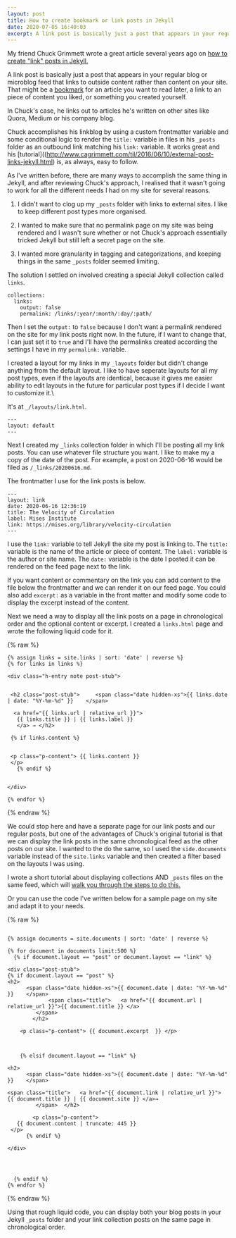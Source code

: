 ```yaml
---
layout: post
title: How to create bookmark or link posts in Jekyll
date: 2020-07-05 16:40:03
excerpt: A link post is basically just a post that appears in your regular blog or microblog feed that links to outside content rather than content on your site. That might be a bookmark for an article you want to read later, a link to an piece of content you liked, or something you created yourself.
---
```


My friend Chuck Grimmett wrote a great article several years ago on [how to create "link" posts in Jekyll.](http://www.cagrimmett.com/til/2016/06/10/external-post-links-jekyll.html)

A link post is basically just a post that appears in your regular blog or microblog feed that links to outside content rather than content on your site. That might be a [bookmark](https://indieweb.org/bookmark) for an article you want to read later, a link to an piece of content you liked, or something you created yourself.

In Chuck's case, he links out to articles he's written on other sites like Quora, Medium or his company blog.

Chuck accomplishes his linkblog by using a custom frontmatter variable and some conditional logic to render the <code>title:</code> variable in files in his <code>_posts</code> folder as an outbound link matching his <code>link:</code> variable. It works great and his [tutorial]((http://www.cagrimmett.com/til/2016/06/10/external-post-links-jekyll.html) is, as always, easy to follow.

As I've written before, there are many ways to accomplish the same thing in Jekyll, and after reviewing Chuck's approach, I realised that it wasn't going to work for all the different needs I had on my site for several reasons.

1. I didn't want to clog up my <code>_posts</code> folder with links to external sites. I like to keep different post types more organised. 

2. I wanted to make sure that no permalink page on my site was being rendered and I wasn't sure whether or not Chuck's approach essentially tricked Jekyll but still left a secret page on the site.

3. I wanted more granularity in tagging and categorizations, and keeping things in the same <code>_posts</code> folder seemed limiting.

The solution I settled on involved creating a special Jekyll collection called <code>links</code>.

```
collections:
  links:
    output: false
    permalink: /links/:year/:month/:day/:path/
```

Then I set the <code>output:</code> to <code>false</code> because I don't want a permalink rendered on the site for my link posts right now. In the future, if I want to change that, I can just set it to <code>true</code> and I'll have the permalinks created according the settings I have in my <code>permalink:</code> variable.

I created a layout for my links in my <code>_layouts</code> folder but didn't change anything from the default layout. I like to have seperate layouts for all my post types, even if the layouts are identical, because it gives me easier ability to edit layouts in the future for particular post types if I decide I want to customize it.\

It's at <code>_/layouts/link.html</code>.

```
---
layout: default
---
```

Next I created my <code>_links</code> collection folder in which I'll be posting all my link posts. You can use whatever file structure you want. I like to make my a copy of the date of the post. For example, a post on 2020-06-16 would be filed as <code>/_links/20200616.md</code>.

The frontmatter I use for the link posts is below. 

```
---
layout: link
date: 2020-06-16 12:36:19
title: The Velocity of Circulation
label: Mises Institute
link: https://mises.org/library/velocity-circulation
---
```

I use the <code>link:</code> variable to tell Jekyll the site my post is linking to. The <code>title:</code> variable is the name of the article or piece of content. The <code>label:</code> variable is the author or site name. The <code>date:</code> variable is the date I posted it can be rendered on the feed page next to the link.

If you want content or commentary on the link you can add content to the file below the frontmatter and we can render it on our feed page. You could also add <code>excerpt:</code> as a variable in the front matter and modify some code to display the excerpt instead of the content.

Next we need a way to display all the link posts on a page in chronological order and the optional content or excerpt. I created a <code>links.html</code> page and wrote the following liquid code for it.

{% raw %}

```
{% assign links = site.links | sort: 'date' | reverse %}
{% for links in links %}

<div class="h-entry note post-stub">
 
 
 <h2 class="post-stub">     <span class="date hidden-xs">{{ links.date | date: "%Y-%m-%d" }}    </span>
  
  <a href="{{ links.url | relative_url }}">
   {{ links.title }} | {{ links.label }} 
   </a> → </h2>

 {% if links.content %}

 
 <p class="p-content"> {{ links.content }}
 </p>
   {% endif %}

 
</div>

{% endfor %}
```
{% endraw %}

We could stop here and have a separate page for our link posts and our regular posts, but one of the advantages of Chuck's original tutorial is that we can display the link posts in the same chronological feed as the other posts on our site. I wanted to the do the same, so I used the <code>side.documents</code> variable instead of the <code>site.links</code> variable and then created a filter based on the layouts I was using.

I wrote a short tutorial about displaying collections AND <code>_posts</code> files on the same feed, which will [walk you through the steps to do this.](https://derykmakgill.github.io/drw/2020/07/04/site-documents.html)

Or you can use the code I've written below for a sample page on my site and adapt it to your needs.

{% raw %}
```

{% assign documents = site.documents | sort: 'date' | reverse %}

{% for document in documents limit:500 %}
  {% if document.layout == "post" or document.layout == "link" %}

<div class="post-stub">
{% if document.layout == "post" %}
<h2>
      <span class="date hidden-xs">{{ document.date | date: "%Y-%m-%d" }}    </span>
             <span class="title">   <a href="{{ document.url | relative_url }}">{{ document.title }} </a>
         </span>
        </h2>
       
    <p class="p-content"> {{ document.excerpt  }} </p>    
  

  
    {% elsif document.layout == "link" %}

<h2>
      <span class="date hidden-xs">{{ document.date | date: "%Y-%m-%d" }}    </span>

<span class="title">   <a href="{{ document.link | relative_url }}"> {{ document.title }} | {{ document.site }} </a>→
         </span>  </h2>
       
        <p class="p-content"> 
   {{ document.content | truncate: 445 }}
 </p>
      {% endif %}  

</div>
  
           
         
        
  {% endif %}   
{% endfor %}

```
{% endraw %}

Using that rough liquid code, you can display both your blog posts in your Jekyll <code>_posts</code> folder and your link collection posts on the same page in chronological order.
